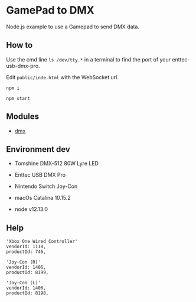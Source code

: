 # GamePad to DMX

Node.js example to use a Gamepad to send DMX data.

## How to

Use the cmd line `ls /dev/tty.*` in a terminal to find the port of your enttec-usb-dmx-pro.

Edit `public/inde.html` with the WebSocket url.

```
npm i

npm start
```

## Modules

- [dmx](https://github.com/node-dmx/dmx)

## Environment dev

- Tomshine DMX-512 80W Lyre LED
- Enttec USB DMX Pro
- Nintendo Switch Joy-Con

- macOs Catalina 10.15.2
- node v12.13.0

## Help

```
'Xbox One Wired Controller'
vendorId: 1118,
productId: 746,

'Joy-Con (R)'
vendorId: 1406,
productId: 8199,

'Joy-Con (L)'
vendorId: 1406,
productId: 8198,
```